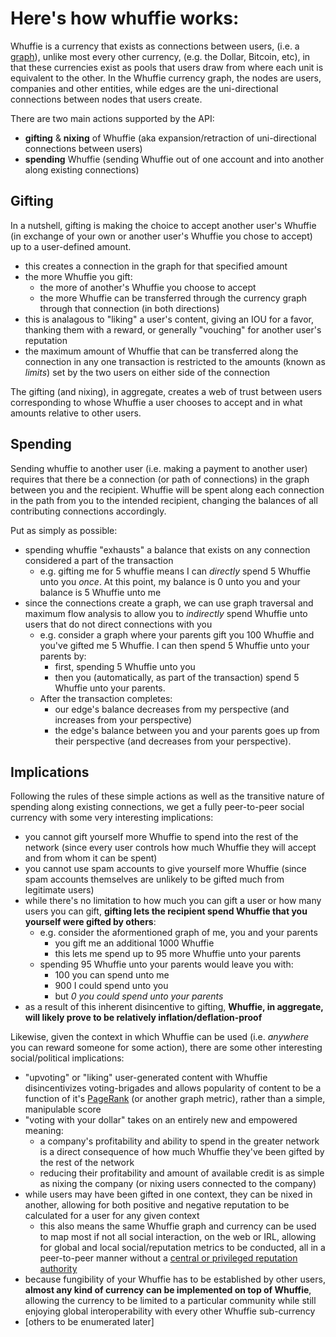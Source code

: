 # Here's how whuffie works:

Whuffie is a currency that exists as connections between users, (i.e. a [graph](https://en.wikipedia.org/wiki/Graph_(discrete_mathematics))), unlike most every other currency, (e.g. the Dollar, Bitcoin, etc), in that these currencies exist as pools that users draw from where each unit is equivalent to the other. In the Whuffie currency graph, the nodes are users, companies and other entities, while edges are the uni-directional connections between nodes that users create.

There are two main actions supported by the API:
- **gifting** & **nixing** of Whuffie (aka expansion/retraction of uni-directional connections between users)
- **spending** Whuffie (sending Whuffie out of one account and into another along existing connections)

## Gifting
In a nutshell, gifting is making the choice to accept another user's Whuffie (in exchange of your own or another user's Whuffie you chose to accept) up to a user-defined amount.
- this creates a connection in the graph for that specified amount
- the more Whuffie you gift:
  - the more of another's Whuffie you choose to accept
  - the more Whuffie can be transferred through the currency graph through that connection (in both directions)
- this is analagous to "liking" a user's content, giving an IOU for a favor, thanking them with a reward, or generally "vouching" for another user's reputation
- the maximum amount of Whuffie that can be transferred along the connection in any one transaction is restricted to the amounts (known as *limits*) set by the two users on either side of the connection

The gifting (and nixing), in aggregate, creates a web of trust between users corresponding to whose Whuffie a user chooses to accept and in what amounts relative to other users.

## Spending
Sending whuffie to another user (i.e. making a payment to another user) requires that there be a connection (or path of connections) in the graph between you and the recipient. Whuffie will be spent along each connection in the path from you to the intended recipient, changing the balances of all contributing connections accordingly.

Put as simply as possible:
- spending whuffie "exhausts" a balance that exists on any connection considered a part of the transaction
  - e.g. gifting me for 5 whuffie means I can *directly* spend 5 Whuffie unto you *once*. At this point, my balance is 0 unto you and your balance is 5 Whuffie unto me
- since the connections create a graph, we can use graph traversal and maximum flow analysis to allow you to *indirectly* spend Whuffie unto users that do not direct connections with you
  - e.g. consider a graph where your parents gift you 100 Whuffie and you've gifted me 5 Whuffie. I can then spend 5 Whuffie unto your parents by:
    - first, spending 5 Whuffie unto you
    - then you (automatically, as part of the transaction) spend 5 Whuffie unto your parents.
  - After the transaction completes:
    - our edge's balance decreases from my perspective (and increases from your perspective)
    - the edge's balance between you and your parents goes up from their perspective (and decreases from your perspective).

## Implications
Following the rules of these simple actions as well as the transitive nature of spending along existing connections, we get a fully peer-to-peer social currency with some very interesting implications:
- you cannot gift yourself more Whuffie to spend into the rest of the network (since every user controls how much Whuffie they will accept and from whom it can be spent)
- you cannot use spam accounts to give yourself more Whuffie (since spam accounts themselves are unlikely to be gifted much from legitimate users)
- while there's no limitation to how much you can gift a user or how many users you can gift, **gifting lets the recipient spend Whuffie that you yourself were gifted by others**:
  - e.g. consider the aformentioned graph of me, you and your parents
    - you gift me an additional 1000 Whuffie
    - this lets me spend up to 95 more Whuffie unto your parents
  - spending 95 Whuffie unto your parents would leave you with:
    - 100 you can spend unto me
    - 900 I could spend unto you
    - but *0 you could spend unto your parents*
- as a result of this inherent disincentive to gifting, **Whuffie, in aggregate, will likely prove to be relatively inflation/deflation-proof**

Likewise, given the context in which Whuffie can be used (i.e. *anywhere* you can reward someone for some action), there are some other interesting social/political implications:
- "upvoting" or "liking" user-generated content with Whuffie disincentivizes voting-brigades and allows popularity of content to be a function of it's [PageRank](https://en.wikipedia.org/wiki/PageRank) (or another graph metric), rather than a simple, manipulable score
- "voting with your dollar" takes on an entirely new and empowered meaning:
  - a company's profitability and ability to spend in the greater network is a direct consequence of how much Whuffie they've been gifted by the rest of the network
  - reducing their profitability and amount of available credit is as simple as nixing the company (or nixing users connected to the company)
- while users may have been gifted in one context, they can be nixed in another, allowing for both positive and negative reputation to be calculated for a user for any given context
  - this also means the same Whuffie graph and currency can be used to map most if not all social interaction, on the web or IRL, allowing for global and local social/reputation metrics to be conducted, all in a peer-to-peer manner without a [central or privileged reputation authority](https://en.wikipedia.org/wiki/Social_Credit_System)
- because fungibility of your Whuffie has to be established by other users, **almost any kind of currency can be implemented on top of Whuffie**, allowing the currency to be limited to a particular community while still enjoying global interoperability with every other Whuffie sub-currency
- [others to be enumerated later]

